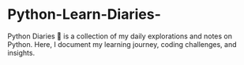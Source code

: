 # Python-Learn-Diaries-
Python Diaries 📖 is a collection of my daily explorations and notes on Python. Here, I document my learning journey, coding challenges, and insights.
